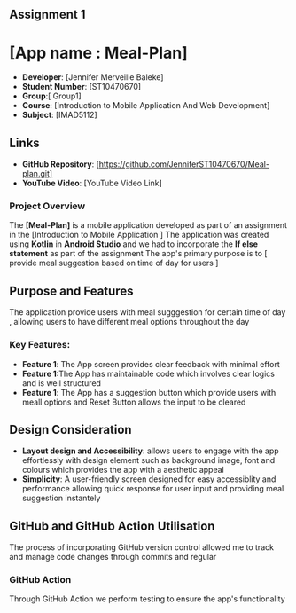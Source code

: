 
## Assignment 1 

# [App name : Meal-Plan]
- **Developer**: [Jennifer Merveille Baleke]
- **Student Number**: [ST10470670]
- **Group**:[ Group1]
- **Course**: [Introduction to Mobile Application And Web Development]
- **Subject**: [IMAD5112]

## Links
- **GitHub Repository**: [https://github.com/JenniferST10470670/Meal-plan.git]
- **YouTube Video**: [YouTube Video Link]

### Project Overview

The **[Meal-Plan]** is a mobile application developed as part of an assignment in the [Introduction to Mobile Application ]
The  application was created using **Kotlin** in  **Android Studio** and we had to incorporate the **If else statement** as part of the assignment 
The app's primary purpose  is to  [ provide meal suggestion  based on time of day for users ]

## Purpose and Features
The application provide users with meal sugggestion for certain time of day , allowing users to have different  meal options throughout the day

### Key Features:
- **Feature 1**: The  App screen provides clear feedback with  minimal effort
- **Feature 1**:The App has maintainable code which involves clear logics and is well structured
- **Feature 1**: The App has a suggestion button which provide users with  meall options and Reset Button allows the input to be cleared
  
## Design Consideration
- **Layout design and Accessibility**: allows users to engage with the app effortlessly with design element such as background image, font and colours which provides the app with a aesthetic 
     appeal
- **Simplicity**: A user-friendly screen designed for easy accessiblity and performance allowing quick response for user input  and providing meal suggestion instantely 
 
## GitHub and GitHub Action Utilisation
The process of incorporating  GitHub version control allowed me to track and manage code changes through commits and regular
### GitHub Action
Through GitHub Action we perform testing to ensure the app's functionality 

